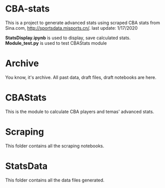 # CBA-stats

This is a project to generate advanced stats using scraped CBA stats from Sina.com, http://sportsdata.misports.cn/.
last update: 1/17/2020

**StatsDisplay.ipynb** is used to display, save calculated stats.
**Module_test.py** is used to test CBAStats module

# Archive
You know, it's archive. All past data, draft files, draft notebooks are here.

# CBAStats
This is the module to calculate CBA players and temas' advanced stats.

# Scraping
This folder contains all the scraping notebooks.

# StatsData
This folder contains all the data files generated.



